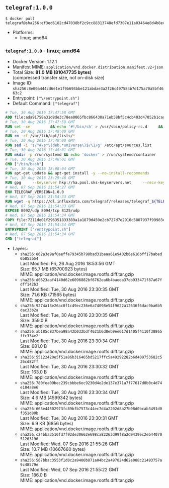 ## `telegraf:1.0.0`

```console
$ docker pull telegraf@sha256:ef3ed6102cd47038bf2c9cc88313748efd7307e11a03464e8d4b8ecb9a36644f
```

-	Platforms:
	-	linux; amd64

### `telegraf:1.0.0` - linux; amd64

-	Docker Version: 1.12.1
-	Manifest MIME: `application/vnd.docker.distribution.manifest.v2+json`
-	Total Size: **81.0 MB (81047735 bytes)**  
	(compressed transfer size, not on-disk size)
-	Image ID: `sha256:8e00a444cd6e1e1f9b694bbe121abdae3a2f26c497584b7d175a70a5bf4663c2`
-	Entrypoint: `["\/entrypoint.sh"]`
-	Default Command: `["telegraf"]`

```dockerfile
# Tue, 30 Aug 2016 17:47:58 GMT
ADD file:ada91758a31d8de3c78ea0065fbc866430a71eb58bf5c4cb403d47052b1cade0 in / 
# Tue, 30 Aug 2016 17:47:59 GMT
RUN set -xe 		&& echo '#!/bin/sh' > /usr/sbin/policy-rc.d 	&& echo 'exit 101' >> /usr/sbin/policy-rc.d 	&& chmod +x /usr/sbin/policy-rc.d 		&& dpkg-divert --local --rename --add /sbin/initctl 	&& cp -a /usr/sbin/policy-rc.d /sbin/initctl 	&& sed -i 's/^exit.*/exit 0/' /sbin/initctl 		&& echo 'force-unsafe-io' > /etc/dpkg/dpkg.cfg.d/docker-apt-speedup 		&& echo 'DPkg::Post-Invoke { "rm -f /var/cache/apt/archives/*.deb /var/cache/apt/archives/partial/*.deb /var/cache/apt/*.bin || true"; };' > /etc/apt/apt.conf.d/docker-clean 	&& echo 'APT::Update::Post-Invoke { "rm -f /var/cache/apt/archives/*.deb /var/cache/apt/archives/partial/*.deb /var/cache/apt/*.bin || true"; };' >> /etc/apt/apt.conf.d/docker-clean 	&& echo 'Dir::Cache::pkgcache ""; Dir::Cache::srcpkgcache "";' >> /etc/apt/apt.conf.d/docker-clean 		&& echo 'Acquire::Languages "none";' > /etc/apt/apt.conf.d/docker-no-languages 		&& echo 'Acquire::GzipIndexes "true"; Acquire::CompressionTypes::Order:: "gz";' > /etc/apt/apt.conf.d/docker-gzip-indexes 		&& echo 'Apt::AutoRemove::SuggestsImportant "false";' > /etc/apt/apt.conf.d/docker-autoremove-suggests
# Tue, 30 Aug 2016 17:48:00 GMT
RUN rm -rf /var/lib/apt/lists/*
# Tue, 30 Aug 2016 17:48:00 GMT
RUN sed -i 's/^#\s*\(deb.*universe\)$/\1/g' /etc/apt/sources.list
# Tue, 30 Aug 2016 17:48:01 GMT
RUN mkdir -p /run/systemd && echo 'docker' > /run/systemd/container
# Tue, 30 Aug 2016 17:48:01 GMT
CMD ["/bin/bash"]
# Tue, 30 Aug 2016 18:08:04 GMT
RUN apt-get update && apt-get install -y --no-install-recommends 		ca-certificates 		curl 		wget 	&& rm -rf /var/lib/apt/lists/*
# Tue, 30 Aug 2016 23:29:46 GMT
RUN gpg     --keyserver hkp://ha.pool.sks-keyservers.net     --recv-keys 05CE15085FC09D18E99EFB22684A14CF2582E0C5
# Wed, 07 Sep 2016 21:54:27 GMT
ENV TELEGRAF_VERSION=1.0.0
# Wed, 07 Sep 2016 21:54:33 GMT
RUN wget -q https://dl.influxdata.com/telegraf/releases/telegraf_${TELEGRAF_VERSION}_amd64.deb.asc &&     wget -q https://dl.influxdata.com/telegraf/releases/telegraf_${TELEGRAF_VERSION}_amd64.deb &&     gpg --batch --verify telegraf_${TELEGRAF_VERSION}_amd64.deb.asc telegraf_${TELEGRAF_VERSION}_amd64.deb &&     dpkg -i telegraf_${TELEGRAF_VERSION}_amd64.deb &&     rm -f telegraf_${TELEGRAF_VERSION}_amd64.deb*
# Wed, 07 Sep 2016 21:54:33 GMT
EXPOSE 8092/udp 8094/tcp 8125/udp
# Wed, 07 Sep 2016 21:54:34 GMT
COPY file:7211de01f296351833389a1a1879d450e2cb727d7e2910d5807937f99983edf7 in /entrypoint.sh 
# Wed, 07 Sep 2016 21:54:34 GMT
ENTRYPOINT ["/entrypoint.sh"]
# Wed, 07 Sep 2016 21:54:34 GMT
CMD ["telegraf"]
```

-	Layers:
	-	`sha256:862a3e9af0aeffe79345b790bad31baaa61e9402b6e616bff17babed6b053b54`  
		Last Modified: Fri, 26 Aug 2016 18:53:56 GMT  
		Size: 65.7 MB (65700923 bytes)  
		MIME: application/vnd.docker.image.rootfs.diff.tar.gzip
	-	`sha256:d0623aaf4140d62e6096882bf6762ea6b4baeea37eb933471f87a67fdff142b3`  
		Last Modified: Tue, 30 Aug 2016 23:30:35 GMT  
		Size: 71.6 KB (71565 bytes)  
		MIME: application/vnd.docker.image.rootfs.diff.tar.gzip
	-	`sha256:9274a13e26ac0f1c49ec236e6a74098e54f9622a12636f6dac9ba6b5dac33b2a`  
		Last Modified: Tue, 30 Aug 2016 23:30:35 GMT  
		Size: 359.0 B  
		MIME: application/vnd.docker.image.rootfs.diff.tar.gzip
	-	`sha256:ab185c837bea98a42b032bdf4621b6d8eb9ee617d1405f4110f38865ffc334e2`  
		Last Modified: Tue, 30 Aug 2016 23:30:34 GMT  
		Size: 681.0 B  
		MIME: application/vnd.docker.image.rootfs.diff.tar.gzip
	-	`sha256:55122420e5f51a86b316465bd5217ffc5a49292282b6d409753682c526cd82ff`  
		Last Modified: Tue, 30 Aug 2016 23:30:32 GMT  
		Size: 163.0 B  
		MIME: application/vnd.docker.image.rootfs.diff.tar.gzip
	-	`sha256:780fea09bec239cbbbe6ec9230d4e2de137e371a7f77617d0b0c4d74e184a8e6`  
		Last Modified: Tue, 30 Aug 2016 23:30:34 GMT  
		Size: 4.6 MB (4599342 bytes)  
		MIME: application/vnd.docker.image.rootfs.diff.tar.gzip
	-	`sha256:663e44502973fc89bfb7573c44ec7d4a2202d8a27b98d0bcab3491d0f351d80b`  
		Last Modified: Tue, 30 Aug 2016 23:30:31 GMT  
		Size: 6.9 KB (6856 bytes)  
		MIME: application/vnd.docker.image.rootfs.diff.tar.gzip
	-	`sha256:c24bba3516fd7f92de30662e698ca82263d99f8a2d9439ec2eb4407051263196`  
		Last Modified: Wed, 07 Sep 2016 21:55:26 GMT  
		Size: 10.7 MB (10667660 bytes)  
		MIME: application/vnd.docker.image.rootfs.diff.tar.gzip
	-	`sha256:567bbac3553f1d0c2a9400b871a04bc2a497824d62e088c21493757a9c48579e`  
		Last Modified: Wed, 07 Sep 2016 21:55:22 GMT  
		Size: 186.0 B  
		MIME: application/vnd.docker.image.rootfs.diff.tar.gzip
